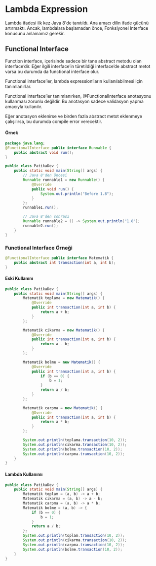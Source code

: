# Lambda Expression
Lambda ifadesi ilk kez Java 8'de tanıtıldı. Ana amacı dilin ifade gücünü artırmaktı. Ancak, lambdalara başlamadan önce, Fonksiyonel Interface konusunu anlamamız gerekir.

## Functional Interface
Function interface, içerisinde sadece bir tane abstract metodu olan interface’dir. Eğer ilgili interface’in türetildiği interface’de abstract metot varsa bu durumda da functional interface olur.

Functional interface’ler, lambda expression’ların kullanılabilmesi için tanımlanırlar.

Functional interface’ler tanımlanırken, @FunctionalInterface anotasyonu kullanması zorunlu değildir. Bu anotasyon sadece validasyon yapma amacıyla kullanılır.

Eğer anotasyon eklenirse ve birden fazla abstract metot eklenmeye çalışılırsa, bu durumda compile error verecektir.

#### Örnek
```java
package java.lang;
@FunctionalInterface public interface Runnable {
    public abstract void run(); 
}

public class PatikaDev {
    public static void main(String[] args) {
        // Java 8'den öncesi
        Runnable runnable1 = new Runnable() {
            @Override
            public void run() {
                System.out.println("Before 1.8");
            }
        };
        runnable1.run();

        // Java 8'den sonrası
        Runnable runnable2 = () -> System.out.println("1.8");
        runnable2.run();
    }
}
```

### Functional Interface Örneği
```java
@FunctionalInterface public interface Matematik { 
    public abstract int transaction(int a, int b); 
}
```

#### Eski Kullanım
```java
public class PatikaDev {
    public static void main(String[] args) {
        Matematik toplama = new Matematik() {
            @Override
            public int transaction(int a, int b) {
                return a + b;
            }
        };

        Matematik cikarma = new Matematik() {
            @Override
            public int transaction(int a, int b) {
                return a - b;
            }
        };

        Matematik bolme = new Matematik() {
            @Override
            public int transaction(int a, int b) {
                if (b == 0) {
                    b = 1;
                }
                return a / b;
            }
        };

        Matematik carpma = new Matematik() {
            @Override
            public int transaction(int a, int b) {
                return a * b;
            }
        };

        System.out.println(toplama.transaction(10, 2));
        System.out.println(cikarma.transaction(10, 2));
        System.out.println(bolme.transaction(10, 2));
        System.out.println(carpma.transaction(10, 2));
    }
}
```

#### Lambda Kullanımı
```java
public class PatikaDev {
    public static void main(String[] args) {
        Matematik toplam = (a, b) -> a + b;
        Matematik cikarma = (a, b) -> a - b;
        Matematik carpma = (a, b) -> a * b;
        Matematik bolme = (a, b) -> {
            if (b == 0) {
                b = 1;
            }
            return a / b;
        };
        System.out.println(toplam.transaction(10, 2));
        System.out.println(cikarma.transaction(10, 2));
        System.out.println(carpma.transaction(10, 2));
        System.out.println(bolme.transaction(10, 2));
    }
}
```